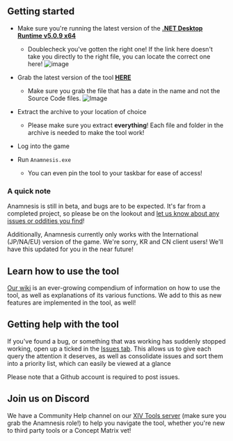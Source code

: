 ## Getting started

- Make sure you're running the latest version of the [**.NET Desktop Runtime v5.0.9 x64**](https://dotnet.microsoft.com/download/dotnet/thank-you/runtime-desktop-5.0.9-windows-x64-installer)
    - Doublecheck you've gotten the right one! If the link here doesn't take you directly to the right file, you can locate the correct one here!
![image](https://cdn.discordapp.com/attachments/832783253018640414/891464078512492544/unknown.png)

- Grab the latest version of the tool [**HERE**](https://github.com/imchillin/Anamnesis/releases/latest)
    - Make sure you grab the file that has a date in the name and not the Source Code files.
![Image](https://cdn.discordapp.com/attachments/748603327373377676/850317503631720488/unknown.png)

- Extract the archive to your location of choice
    - Please make sure you extract __everything__! Each file and folder in the archive is needed to make the tool work!
- Log into the game

- Run `Anamnesis.exe`
    - You can even pin the tool to your taskbar for ease of access!

### A quick note

Anamnesis is still in beta, and bugs are to be expected. It's far from a completed project, so please be on the lookout and [let us know about any issues or oddities you find](https://github.com/imchillin/Anamnesis/issues)!

Additionally, Anamnesis currently only works with the International (JP/NA/EU) version of the game. We're sorry, KR and CN client users! We'll have this updated for you in the near future!

## Learn how to use the tool

[Our wiki](https://github.com/imchillin/Anamnesis/wiki) is an ever-growing compendium of information on how to use the tool, as well as explanations of its various functions. We add to this as new features are implemented in the tool, as well!

## Getting help with the tool

If you've found a bug, or something that was working has suddenly stopped working, open up a ticked in the [Issues tab](https://github.com/imchillin/Anamnesis/issues). This allows us to give each query the attention it deserves, as well as consolidate issues and sort them into a priority list, which can easily be viewed at a glance

Please note that a Github account is required to post issues.

## Join us on Discord

We have a Community Help channel on our [XIV Tools server](https://discord.gg/KvGJCCnG8t) (make sure you grab the Anamnesis role!) to help you navigate the tool, whether you're new to third party tools or a Concept Matrix vet!
